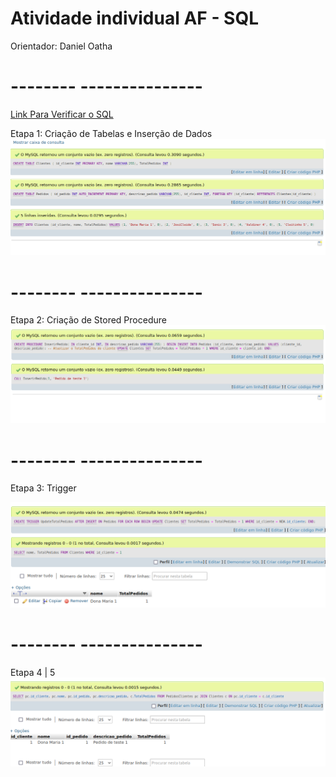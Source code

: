 # Atividade individual AF - SQL 

Orientador: Daniel Oatha

<h1>--------  ---------------</h1>



[Link Para Verificar o SQL](https://github.com/Leon14789/GerenciamentoDePedidos/blob/master/sql)

Etapa 1: Criação de Tabelas e Inserção de Dados
![Atividade-A](create-insert-table.png)

<h1>--------  ---------------</h1>

Etapa 2: Criação de Stored Procedure
![Atividade-A](inserirPedidos.png)

<h1>--------  ---------------</h1>
Etapa 3: Trigger

![Atividade-A](TotalPedidos-MostrandoDonaMariaatualizada.png)

<h1>--------  ---------------</h1>

Etapa 4 | 5
![Atividade-A](JOIN.png)

